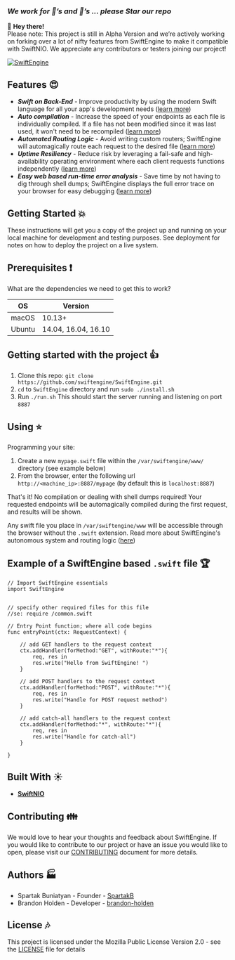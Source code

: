 ### _We work for :star2:’s and :fork_and_knife:’s ... please Star our repo_

:raising_hand: __Hey there!__   
Please note: This project is still in Alpha Version and we’re actively working on forking over a lot of nifty features from SwiftEngine to make it compatible with SwiftNIO.   We appreciate any contributors or testers joining our project!


[![SwiftEngine](https://i.imgur.com/h4yrTEN.png)](https://swiftengine.io)

## Features :heart_eyes:

* ___Swift on Back-End___ - Improve productivity by using the modern Swift language for all your app's development needs ([learn more](/TechnicalOverview.md))
* ___Auto compilation___ - Increase the speed of your endpoints as each file is individually compiled. If a file has not been modified since it was last used, it won't need to be recompiled ([learn more](/TechnicalOverview.md))
* ___Automated Routing Logic___ - Avoid writing custom routers; SwiftEngine will automagically route each request to the desired file ([learn more](/TechnicalOverview.md))
* ___Uptime Resiliency___ - Reduce risk by leveraging a fail-safe and high-availability operating environment where each client requests functions independently ([learn more](/TechnicalOverview.md))
* ___Easy web based run-time error analysis___ - Save time by not having to dig through shell dumps; SwiftEngine displays the full error trace on your browser for easy debugging ([learn more](/TechnicalOverview.md))


## Getting Started :boom:
These instructions will get you a copy of the project up and running on your local machine for development and testing purposes. See deployment for notes on how to deploy the project on a live system.

## Prerequisites :exclamation:
What are the dependencies we need to get this to work?  

OS  | Version
------------- | -------------
macOS | 10.13+
Ubuntu  | 14.04, 16.04, 16.10

## Getting started with the project :thumbsup:

1. Clone this repo: `git clone https://github.com/swiftengine/SwiftEngine.git`
2. `cd` to `SwiftEngine` directory and run `sudo ./install.sh`
3. Run `./run.sh`
This should start the server running and listening on port `8887`

## Using :star:

Programming your site:
1. Create a new `mypage.swift` file within the `/var/swiftengine/www/` directory (see example below)
2. From the browser, enter the following url `http://<machine_ip>:8887/mypage` (by default this is `localhost:8887`)

That's it!  No compilation or dealing with shell dumps required!  Your requested endpoints will be automagically compiled during the first request, and results will be shown.

Any swift file you place in `/var/swiftengine/www` will be accessible through the browser without the `.swift` extension.
Read more about SwiftEngine's autonomous system and routing logic ([here](/TechnicalOverview.md))

## Example of a SwiftEngine based `.swift` file  :trophy:

```
// Import SwiftEngine essentials
import SwiftEngine


// specify other required files for this file
//se: require /common.swift

// Entry Point function; where all code begins
func entryPoint(ctx: RequestContext) {

	// add GET handlers to the request context
	ctx.addHandler(forMethod:"GET", withRoute:"*"){
		req, res in
		res.write("Hello from SwiftEngine! ")
	}

	// add POST handlers to the request context
	ctx.addHandler(forMethod:"POST", withRoute:"*"){
		req, res in
		res.write("Handle for POST request method")
	}

	// add catch-all handlers to the request context
	ctx.addHandler(forMethod:"*", withRoute:"*"){
		req, res in
		res.write("Handle for catch-all")
	}

}
```

## Built With :sunny:
* [**SwiftNIO**](https://github.com/apple/swift-nio)


## Contributing :family:
We would love to hear your thoughts and feedback about SwiftEngine. If you would like to contribute to our project or have an issue you would like to open, please visit our [CONTRIBUTING](/CONTRIBUTING.md) document for more details.

## Authors :factory:
* Spartak Buniatyan - Founder - [SpartakB](https://github.com/spartakb)
* Brandon Holden - Developer - [brandon-holden](https://github.com/brandon-holden)

## License :notes:

This project is licensed under the Mozilla Public License Version 2.0 - see the [LICENSE](/LICENSE.txt) file for details
